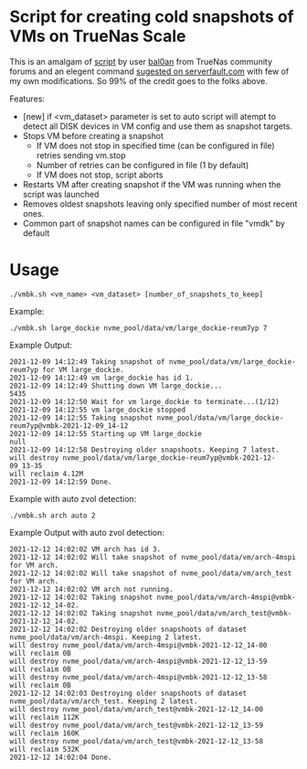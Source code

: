 # Script for creating cold snapshots of VMs on TrueNas Scale

This is an amalgam of [script](https://www.truenas.com/community/threads/backup-bhyve-windows-vm.85705/post-601264) by user [bal0an](https://www.truenas.com/community/members/bal0an.22184/) from TrueNas community forums and an elegent command [sugested on serverfault.com](https://serverfault.com/a/340846) with few of my own modifications. So 99% of the credit goes to the folks above. 

Features:
* [new] if <vm_dataset> parameter is set to auto script will atempt to detect all DISK devices in VM config and use them as snapshot targets.
* Stops VM before creating a snapshot
  * If VM does not stop in specified time (can be configured in file) retries sending vm.stop
  * Number of retries can be configured in file (1 by default)
  * If VM does not stop, script aborts
* Restarts VM after creating snapshot if the VM was running when the script was launched
* Removes oldest snapshots leaving only specified number of most recent ones.
* Common part of snapshot names can be configured in file "vmdk" by default

# Usage
```
./vmbk.sh <vm_name> <vm_dataset> [number_of_snapshots_to_keep]
```

Example:
```
./vmbk.sh large_dockie nvme_pool/data/vm/large_dockie-reum7yp 7
```

Example Output:
```
2021-12-09 14:12:49 Taking snapshot of nvme_pool/data/vm/large_dockie-reum7yp for VM large_dockie.
2021-12-09 14:12:49 vm large_dockie has id 1.
2021-12-09 14:12:49 Shutting down VM large_dockie...
5435
2021-12-09 14:12:50 Wait for vm large_dockie to terminate...(1/12)
2021-12-09 14:12:55 vm large_dockie stopped
2021-12-09 14:12:55 Taking snapshot nvme_pool/data/vm/large_dockie-reum7yp@vmbk-2021-12-09_14-12
2021-12-09 14:12:55 Starting up VM large_dockie
null
2021-12-09 14:12:58 Destroying older snapshoots. Keeping 7 latest.
will destroy nvme_pool/data/vm/large_dockie-reum7yp@vmbk-2021-12-09_13-35
will reclaim 4.12M
2021-12-09 14:12:59 Done.
```

Example with auto zvol detection:
```
./vmbk.sh arch auto 2
```

Example Output with auto zvol detection:
```
2021-12-12 14:02:02 VM arch has id 3.
2021-12-12 14:02:02 Will take snapshot of nvme_pool/data/vm/arch-4mspi for VM arch.
2021-12-12 14:02:02 Will take snapshot of nvme_pool/data/vm/arch_test for VM arch.
2021-12-12 14:02:02 VM arch not running.
2021-12-12 14:02:02 Taking snapshot nvme_pool/data/vm/arch-4mspi@vmbk-2021-12-12_14-02.
2021-12-12 14:02:02 Taking snapshot nvme_pool/data/vm/arch_test@vmbk-2021-12-12_14-02.
2021-12-12 14:02:02 Destroying older snapshoots of dataset nvme_pool/data/vm/arch-4mspi. Keeping 2 latest.
will destroy nvme_pool/data/vm/arch-4mspi@vmbk-2021-12-12_14-00
will reclaim 0B
will destroy nvme_pool/data/vm/arch-4mspi@vmbk-2021-12-12_13-59
will reclaim 0B
will destroy nvme_pool/data/vm/arch-4mspi@vmbk-2021-12-12_13-58
will reclaim 0B
2021-12-12 14:02:03 Destroying older snapshoots of dataset nvme_pool/data/vm/arch_test. Keeping 2 latest.
will destroy nvme_pool/data/vm/arch_test@vmbk-2021-12-12_14-00
will reclaim 112K
will destroy nvme_pool/data/vm/arch_test@vmbk-2021-12-12_13-59
will reclaim 160K
will destroy nvme_pool/data/vm/arch_test@vmbk-2021-12-12_13-58
will reclaim 532K
2021-12-12 14:02:04 Done.
```

